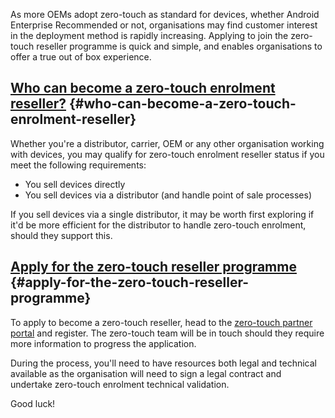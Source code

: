 <!---
title: "How to become a zero-touch enrolment reseller"
date: "2018-11-27"
--->

As more OEMs adopt zero-touch as standard for devices, whether Android Enterprise Recommended or not, organisations may find customer interest in the deployment method is rapidly increasing. Applying to join the zero-touch reseller programme is quick and simple, and enables organisations to offer a true out of box experience.

## [Who can become a zero-touch enrolment reseller?](#who-can-become-a-zero-touch-enrolment-reseller) {#who-can-become-a-zero-touch-enrolment-reseller}

Whether you're a distributor, carrier, OEM or any other organisation working with devices, you may qualify for zero-touch enrolment reseller status if you meet the following requirements:

- You sell devices directly
- You sell devices via a distributor (and handle point of sale processes)

If you sell devices via a single distributor, it may be worth first exploring if it'd be more efficient for the distributor to handle zero-touch enrolment, should they support this.

## [Apply for the zero-touch reseller programme](#apply-for-the-zero-touch-reseller-programme) {#apply-for-the-zero-touch-reseller-programme}

To apply to become a zero-touch reseller, head to the [zero-touch partner portal](https://zt.androidenterprise.dev) and register. The zero-touch team will be in touch should they require more information to progress the application.

During the process, you'll need to have resources both legal and technical available as the organisation will need to sign a legal contract and undertake zero-touch enrolment technical validation.

Good luck!
